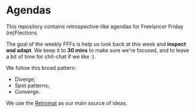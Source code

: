 # Agendas

This repository contains retrospective-like agendas for Freelancer Friday (re)Flections.

The goal of the weekly FFFs is help us look back at this week and **inspect and adapt**. We keep it to **30 mins** to make sure we're focused, and to leave a bit of time for chit-chat if we like :).

We follow this broad pattern:

- Diverge;
- Spot patterns;
- Converge.

We use the [Retromat](https://plans-for-retrospectives.com/) as our main source of ideas.
